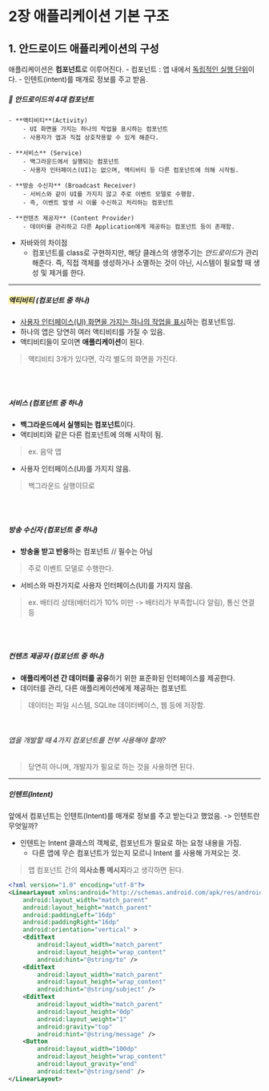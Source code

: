 # 2장 애플리케이션 기본 구조

## 1. 안드로이드 애플리케이션의 구성

애플리케이션은 **컴포넌트**로 이루어진다.
    - 컴포넌트 : 앱 내에서 <u>독립적인 실행 단위</u>이다.
        - 인텐트(intent)를 매개로 정보를 주고 받음.
        
##### 📱 안드로이드의 4대 컴포넌트
    - **액티비티**(Activity)
        - UI 화면을 가지는 하나의 작업을 표시하는 컴포넌트
        - 사용자가 앱과 직접 상호작용할 수 있게 해준다.

    - **서비스** (Service)
        - 백그라운드에서 실행되는 컴포넌트
        - 사용자 인터페이스(UI)는 없으며, 액티비티 등 다른 컴포넌트에 의해 시작됨.

    - **방송 수신자** (Broadcast Receiver)
        - 서비스와 같이 UI를 가지지 않고 주로 이벤트 모델로 수행함.
        - 즉, 이벤트 발생 시 이를 수신하고 처리하는 컴포넌트

    - **컨텐츠 제공자** (Content Provider)
        - 데이터를 관리하고 다른 Application에게 제공하는 컴포넌트 등이 존재함.


* 자바와의 차이점
    - 컴포넌트를 class로 구현하지만, 해당 클래스의 생명주기는 *안드로이드*가 관리해준다.
       즉, 직접 객체를 생성하거나 소멸하는 것이 아닌, 시스템이 필요할 때 생성 및 제거를 한다.

---

##### <span style="background-color:#fff5b1">액티비티</span> (컴포넌트 중 하나)
- <u>사용자 인터페이스(UI) 화면을 가지는 하나의 작업을 표시</u>하는 컴포넌트임.
- 하나의 앱은 당연히 여러 액티비티를 가질 수 있음.
- 액티비티들이 모이면 **애플리케이션**이 된다.

> 액티비티 3개가 있다면, 각각 별도의 화면을 가진다.

<br><br>

##### 서비스 (컴포넌트 중 하나)
- **백그라운드에서 실행되는 컴포넌트**이다.
- 액티비티와 같은 다른 컴포넌트에 의해 시작이 됨. 
> ex. 음악 앱
- 사용자 인터페이스(UI)를 가지지 않음.
> 백그라운드 실행이므로


<br><br>

##### 방송 수신자 (컴포넌트 중 하나)
- **방송을 받고 반응**하는 컴포넌트 // 필수는 아님
> 주로 이벤트 모델로 수행한다.
- 서비스와 마찬가지로 사용자 인터페이스(UI)를 가지지 않음.
> ex. 배터리 상태(배터리가 10% 미만 -> 배터리가 부족합니다 알림), 통신 연결 등

<br><br>

##### 컨텐츠 제공자 (컴포넌트 중 하나)
- **애플리케이션 간 데이터를 공유**하기 위한 표준화된 인터페이스를 제공한다.
- 데이터를 관리, 다른 애플리케이션에게 제공하는 컴포넌트
> 데이터는 파일 시스템, SQLite 데이터베이스, 웹 등에 저장함.

  <br>

###### 앱을 개발할 때 4가지 컴포넌트를 전부 사용해야 할까?
> 당연히 아니며, 개발자가 필요로 하는 것을 사용하면 된다.



---

##### 인텐트(Intent)
앞에서 컴포넌트는 인텐트(Intent)를 매개로 정보를 주고 받는다고 했었음.
-> 인텐트란 무엇일까?  <br>
- 인텐트는 Intent 클래스의 객체로, 컴포넌트가 필요로 하는 요청 내용을 가짐.
    - 다른 앱에 무슨 컴포넌트가 있는지 모르니 Intent 를 사용해 가져오는 것.
> 앱 컴포넌트 간의 **의사소통 메시지**라고 생각하면 된다.













```xml
<?xml version="1.0" encoding="utf-8"?>
<LinearLayout xmlns:android="http://schemas.android.com/apk/res/android"
    android:layout_width="match_parent"
    android:layout_height="match_parent"
    android:paddingLeft="16dp"
    android:paddingRight="16dp"
    android:orientation="vertical" >
    <EditText
        android:layout_width="match_parent"
        android:layout_height="wrap_content"
        android:hint="@string/to" />
    <EditText
        android:layout_width="match_parent"
        android:layout_height="wrap_content"
        android:hint="@string/subject" />
    <EditText
        android:layout_width="match_parent"
        android:layout_height="0dp"
        android:layout_weight="1"
        android:gravity="top"
        android:hint="@string/message" />
    <Button
        android:layout_width="100dp"
        android:layout_height="wrap_content"
        android:layout_gravity="end"
        android:text="@string/send" />
</LinearLayout>
```
